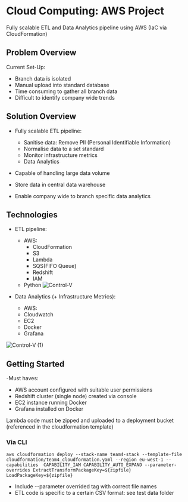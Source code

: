 # Cloud Computing: AWS Project
Fully scalable ETL and Data Analytics  pipeline using AWS (IaC via CloudFormation)

## Problem Overview

Current Set-Up:
- Branch data is isolated 
- Manual upload into standard database
- Time consuming to gather all branch data
- Difficult to identify company wide trends


## Solution Overview

- Fully scalable ETL pipeline:

    - Sanitise data: Remove PII (Personal Identifiable Information)
    - Normalise data to a set standard
    - Monitor infrastructure metrics
    - Data Analytics

- Capable of handling large data volume

- Store data in central data warehouse

- Enable company wide to branch specific data analytics


## Technologies

- ETL pipeline:
    - AWS:
        - CloudFormation
        - S3
        - Lambda
        - SQS(FIFO Queue)
        - Redshift
        - IAM
    - Python
![Control-V](https://user-images.githubusercontent.com/114569343/213544797-68037c66-7360-48a8-9202-a68e45f25cc3.png) 

- Data Analytics (+ Infrastructure Metrics):
    - AWS:
     - Cloudwatch
     - EC2
    - Docker
    - Grafana

![Control-V (1)](https://user-images.githubusercontent.com/114569343/213548528-20fe7772-3417-44c4-86f6-2ec48655a9c7.png)

## Getting Started

-Must haves:
 - AWS account configured with suitable user permissions
 - Redshift cluster (single node) created via console
 - EC2 instance running Docker
 - Grafana installed on Docker

Lambda code must be zipped and uploaded to a deployment bucket (referenced in the cloudformation template)

### Via CLI
```
aws cloudformation deploy --stack-name team4-stack --template-file cloudformation/team4_cloudformation.yaml --region eu-west-1 --capabilities  CAPABILITY_IAM CAPABILITY_AUTO_EXPAND --parameter-overrides ExtractTransformPackageKey=${zipfile} LoadPackageKey=${zipfile}

```
- Include --parameter overrided tag with correct file names 
- ETL code is specific to a certain CSV format: see test data folder

